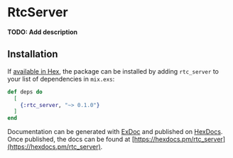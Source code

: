 # RtcServer

**TODO: Add description**

## Installation

If [available in Hex](https://hex.pm/docs/publish), the package can be installed
by adding `rtc_server` to your list of dependencies in `mix.exs`:

```elixir
def deps do
  [
    {:rtc_server, "~> 0.1.0"}
  ]
end
```

Documentation can be generated with [ExDoc](https://github.com/elixir-lang/ex_doc)
and published on [HexDocs](https://hexdocs.pm). Once published, the docs can
be found at [https://hexdocs.pm/rtc_server](https://hexdocs.pm/rtc_server).

